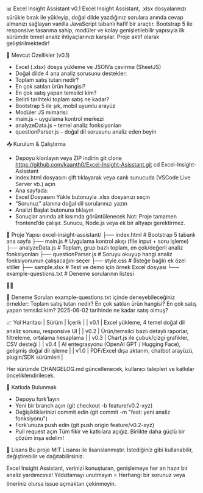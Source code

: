📊 Excel Insight Assistant v0.1
Excel Insight Assistant, .xlsx dosyalarınızı sürükle bırak ile yükleyip, doğal dilde yazdığınız sorulara anında cevap almanızı sağlayan vanilla JavaScript tabanlı hafif bir araçtır. Bootstrap 5 ile responsive tasarıma sahip, modüler ve kolay genişletilebilir yapısıyla ilk sürümde temel analiz ihtiyaçlarınızı karşılar. Proje aktif olarak geliştirilmektedir!

🚀 Mevcut Özellikler (v0.1)
- Excel (.xlsx) dosya yükleme ve JSON’a çevirme (SheetJS)
- Doğal dilde 4 ana analiz sorusunu destekler:
- Toplam satış tutarı nedir?
- En çok satılan ürün hangisi?
- En çok satış yapan temsilci kim?
- Belirli tarihteki toplam satış ne kadar?
- Bootstrap 5 ile şık, mobil uyumlu arayüz
- Modüler JS mimarisi:
- main.js – uygulama kontrol merkezi
- analyzeData.js – temel analiz fonksiyonları
- questionParser.js – doğal dil sorusunu analiz eden beyin

📥 Kurulum & Çalıştırma
- Depoyu klonlayın veya ZIP indirin
git clone https://github.com/kaanth0/Excel-Insight-Asisstant.git
cd Excel-Insight-Asisstant
- index.html dosyasını çift tıklayarak veya canlı sunucuda (VSCode Live Server vb.) açın
- Ana sayfada:
- Excel Dosyasını Yükle butonuyla .xlsx dosyanızı seçin
- “Sorunuz” alanına doğal dil sorularınızı yazın
- Analizi Başlat butonuna tıklayın
- Sonuçlar anında alt kısımda görüntülenecek
Not: Proje tamamen frontend’de çalışır. Sunucu, Node.js veya ek bir altyapı gerektirmez.


📁 Proje Yapısı
excel-insight-assistant/
├── index.html         # Bootstrap 5 tabanlı ana sayfa
├── main.js            # Uygulama kontrol akışı (file input + soru işleme)
├── analyzeData.js     # Toplam, grup bazlı toplam, en çok/değerli analiz fonksiyonları
├── questionParser.js  # Soruyu okuyup hangi analiz fonksiyonunun çalışacağını seçer
├── style.css          # (İsteğe bağlı) ek özel stiller
├── sample.xlsx        # Test ve demo için örnek Excel dosyası
└── example-questions.txt # Deneme sorularının listesi



🧪 Deneme Soruları
example-questions.txt içinde deneyebileceğiniz örnekler:
Toplam satış tutarı nedir?
En çok satılan ürün hangisi?
En çok satış yapan temsilci kim?
2025-06-02 tarihinde ne kadar satış olmuş?



📈 Yol Haritası
| Sürüm | İçerik | 
| v0.1 | Excel yükleme, 4 temel doğal dil analiz sorusu, responsive UI | 
| v0.2 | Ürün/temsilci bazlı detaylı raporlar, filtreleme, ortalama hesaplama | 
| v0.3 | Chart.js ile çubuk/çizgi grafikler, CSV desteği | 
| v0.4 | AI entegrasyonu (OpenAI GPT / Hugging Face), gelişmiş doğal dil işleme | 
| v1.0 | PDF/Excel dışa aktarım, chatbot arayüzü, plugin/SDK sürümleri | 


Her sürümde CHANGELOG.md güncellenecek, kullanıcı talepleri ve katkılar önceliklendirilecek.

🤝 Katkıda Bulunmak
- Depoyu fork’layın
- Yeni bir branch açın (git checkout -b feature/v0.2-xyz)
- Değişikliklerinizi commit edin (git commit -m "feat: yeni analiz fonksiyonu")
- Fork’unuza push edin (git push origin feature/v0.2-xyz)
- Pull request açın
Tüm fikir ve katkılara açığız. Birlikte daha güçlü bir çözüm inşa edelim!

📜 Lisans
Bu proje MIT Lisansı ile lisanslanmıştır. İstediğiniz gibi kullanabilir, değiştirebilir ve dağıtabilirsiniz.

Excel Insight Assistant, verinizi konuşturan, genişlemeye her an hazır bir analiz yardımcınız!
Yıldızlamayı unutmayın ⭐️
Herhangi bir sorunuz veya öneriniz olursa issue açmaktan çekinmeyin.
